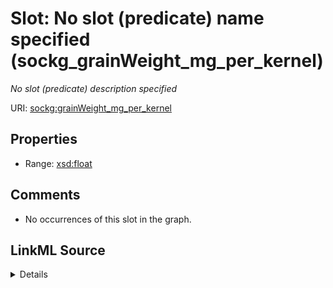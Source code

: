 

# Slot: No slot (predicate) name specified (sockg_grainWeight_mg_per_kernel)


_No slot (predicate) description specified_







URI: [sockg:grainWeight_mg_per_kernel](https://idir.uta.edu/sockg-ontology/docs/grainWeight_mg_per_kernel)



<!-- no inheritance hierarchy -->








## Properties

* Range: [xsd:float](http://www.w3.org/2001/XMLSchema#float)





## Comments

* No occurrences of this slot in the graph.



## LinkML Source

<details>

```yaml
name: sockg_grainWeight_mg_per_kernel
description: No slot (predicate) description specified
title: No slot (predicate) name specified
comments:
- No occurrences of this slot in the graph.
from_schema: soc-kg
rank: 1000
domain: sockg_HarvestFraction
slot_uri: sockg:grainWeight_mg_per_kernel
alias: sockg_grainWeight_mg_per_kernel
range: float

```
</details>